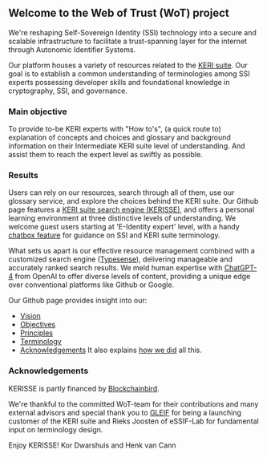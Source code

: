 ## Welcome to the Web of Trust (WoT) project

We're reshaping Self-Sovereign Identity (SSI) technology into a secure and scalable infrastructure to facilitate a trust-spanning layer for the internet through Autonomic Identifier Systems.

Our platform houses a variety of resources related to the [KERI suite](#KERIsuite). Our goal is to establish a common understanding of terminologies among SSI experts possessing developer skills and foundational knowledge in cryptography, SSI, and governance. 

### Main objective

To provide to-be KERI experts with "How to's", (a quick route to) explanation of concepts and choices and glossary and background information on their Intermediate KERI suite level of understanding. And assist them to reach the expert level as swiftly as possible.

### Results
Users can rely on our resources, search through all of them, use our glossary service, and explore the choices behind the KERI suite. Our Github page features a [KERI suite search engine (KERISSE)](#KERISSE), and offers a personal learning environment at three distinctive levels of understanding. We welcome guest users starting at 'E-Identity expert' level, with a handy [chatbox feature](#chatbox) for guidance on SSI and KERI suite terminology.

What sets us apart is our effective resource management combined with a customized search engine ([Typesense](#Typesense)), delivering manageable and accurately ranked search results. We meld human expertise with [ChatGPT-4](#ChatGPT-4) from OpenAI to offer diverse levels of content, providing a unique edge over conventional platforms like Github or Google.

Our Github page provides insight into our:

- [Vision](#Vision)
- [Objectives](#Objectives)
- [Principles](#Principles)
- [Terminology](#Terminology)
- [Acknowledgements](#Acknowledgements)
It also explains [how we did](#how-we-did) all this. 

### Acknowledgements
KERISSE is partly financed by [Blockchainbird](blockchainbird.org).

We're thankful to the committed WoT-team for their contributions and many external advisors and special thank you to [GLEIF](gleif.org) for being a launching customer of the KERI suite and Rieks Joosten of eSSIF-Lab for fundamental input on terminology design.

Enjoy KERISSE!
Kor Dwarshuis and Henk van Cann